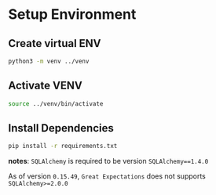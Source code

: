# Setup Environment

## Create virtual ENV

```bash
python3 -m venv ../venv
```

## Activate VENV
```bash
source ../venv/bin/activate
```

## Install Dependencies
```bash
pip install -r requirements.txt
```

**notes**: `SQLAlchemy` is required to be version `SQLAlchemy==1.4.0`

As of version `0.15.49`, `Great Expectations` does not supports `SQLAlchemy>=2.0.0`